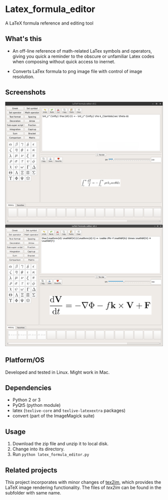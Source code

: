 # Latex_formula_editor

A LaTeX formula reference and editing tool

## What's this

* An off-line reference of math-related LaTex symbols and operators, giving you quick a
reminder to the obscure or unfamiliar Latex codes when composing without quick access to inernet.

* Converts LaTex formula to png image file with control of image resolution.

## Screenshots

![Screenshot 1](https://github.com/Xunius/Latex_formula_editor/blob/master/Screenshot_1.png)
![Screenshot 2](https://github.com/Xunius/Latex_formula_editor/blob/master/Screenshot_2.png)


## Platform/OS

Developed and tested in Linux. Might work in Mac.

## Dependencies

* Python 2 or 3
* PyQt5 (python module)
* latex (`texlive-core` and `texlive-latexextra` packages)
* convert (part of the ImageMagick suite)

## Usage

1. Download the zip file and unzip it to local disk.
2. Change into its directory. 
3. Run `python latex_formula_editor.py`


## Related projects

This project incorporates with minor changes of [tex2im](http://www.nought.de/tex2im.php), which provides the LaTeX image rendering functionality. The files of *tex2im* can be found in the subfolder with same name.


